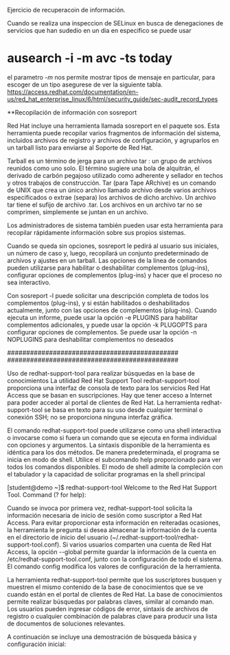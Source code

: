 
Ejercicio de recuperacoin de información.

Cuando se realiza una inspeccion de SELinux en busca de denegaciones de servicios que han sudedio en un
dia en especifico se puede usar 

# ausearch -i -m avc -ts today

el parametro *-m* nos permite mostrar tipos de mensaje en particular, para escoger de un tipo asegurese de ver la siguiente tabla.
https://access.redhat.com/documentation/en-us/red_hat_enterprise_linux/6/html/security_guide/sec-audit_record_types

**Recopilación de información con sosreport

Red Hat incluye una herramienta llamada sosreport en el paquete sos. Esta herramienta puede recopilar varios fragmentos de información del sistema, incluidos archivos de registro y archivos de configuración, y agruparlos en un tarball listo para enviarse al Soporte de Red Hat.


Tarball es un término de jerga para un archivo tar : un grupo de archivos reunidos como uno solo. El término sugiere una bola de alquitrán, el derivado de carbón pegajoso utilizado como adherente y sellador en techos y otros trabajos de construcción. Tar (para Tape ARchive) es un comando de UNIX que crea un único archivo llamado archivo desde varios archivos especificados o extrae (separa) los archivos de dicho archivo. Un archivo tar tiene el sufijo de archivo .tar. Los archivos en un archivo tar no se comprimen, simplemente se juntan en un archivo. 

Los administradores de sistema también pueden usar esta herramienta para recopilar rápidamente información sobre sus propios sistemas.

Cuando se queda sin opciones, sosreport le pedirá al usuario sus iniciales, un número de caso y, luego, recopilará un conjunto predeterminado de archivos y ajustes en un tarball. Las opciones de la línea de comandos pueden utilizarse para habilitar o deshabilitar complementos (plug-ins), configurar opciones de complementos (plug-ins) y hacer que el proceso no sea interactivo.

Con sosreport -l puede solicitar una descripción completa de todos los complementos (plug-ins), y si están habilitados o deshabilitados actualmente, junto con las opciones de complementos (plug-ins). Cuando ejecuta un informe, puede usar la opción -e PLUGINS para habilitar complementos adicionales, y puede usar la opción -k PLUGOPTS para configurar opciones de complementos. Se puede usar la opción -n NOPLUGINS para deshabilitar complementos no deseados 






#############################################
#############################################

Uso de redhat-support-tool para realizar búsquedas en la base de conocimientos
La utilidad Red Hat Support Tool redhat-support-tool proporciona una interfaz de consola de texto para los servicios Red Hat Access que se basan en suscripciones. Hay que tener acceso a Internet para poder acceder al portal de clientes de Red Hat. La herramienta redhat-support-tool se basa en texto para su uso desde cualquier terminal o conexión SSH; no se proporciona ninguna interfaz gráfica.

El comando redhat-support-tool puede utilizarse como una shell interactiva o invocarse como si fuera un comando que se ejecuta en forma individual con opciones y argumentos. La sintaxis disponible de la herramienta es idéntica para los dos métodos. De manera predeterminada, el programa se inicia en modo de shell. Utilice el subcomando help proporcionado para ver todos los comandos disponibles. El modo de shell admite la compleción con el tabulador y la capacidad de solicitar programas en la shell principal

[student@demo ~]$ redhat-support-tool
Welcome to the Red Hat Support Tool.
Command (? for help):

Cuando se invoca por primera vez, redhat-support-tool solicita la información necesaria de inicio de sesión como suscriptor a Red Hat Access. Para evitar proporcionar esta información en reiteradas ocasiones, la herramienta le pregunta si desea almacenar la información de la cuenta en el directorio de inicio del usuario (~/.redhat-support-tool/redhat-support-tool.conf). Si varios usuarios comparten una cuenta de Red Hat Access, la opción --global permite guardar la información de la cuenta en /etc/redhat-support-tool.conf, junto con la configuración de todo el sistema. El comando config modifica los valores de configuración de la herramienta.

La herramienta redhat-support-tool permite que los suscriptores busquen y muestren el mismo contenido de la base de conocimientos que se ve cuando están en el portal de clientes de Red Hat. La base de conocimientos permite realizar búsquedas por palabras claves, similar al comando man. Los usuarios pueden ingresar códigos de error, sintaxis de archivos de registro o cualquier combinación de palabras clave para producir una lista de documentos de soluciones relevantes.

A continuación se incluye una demostración de búsqueda básica y configuración inicial:





